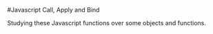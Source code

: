 #Javascript Call, Apply and Bind

Studying these Javascript functions over some objects and functions.